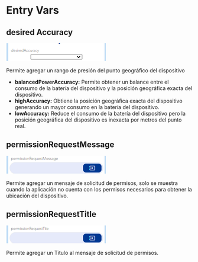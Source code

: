 # Entry Vars

## desired Accuracy

![](../../../../.gitbook/assets/image%20%28651%29.png)

Permite agregar un rango de presión del punto geográfico del dispositivo

* **balancedPowerAccuracy:** Permite obtener un balance entre el consumo de la batería del dispositivo y la posición geográfica exacta del dispositivo.
* **highAccuracy:** Obtiene la posición geográfica exacta del dispositivo generando un mayor consumo en la batería del dispositivo.
* **lowAccuracy:** Reduce el consumo de la batería del dispositivo pero la posición geográfica del dispositivo es inexacta por metros del punto real.

## permissionRequestMessage

![](../../../../.gitbook/assets/image%20%28646%29.png)

Permite agregar un mensaje de solicitud de permisos, solo se muestra cuando la aplicación no cuenta con los permisos necesarios para obtener la ubicación del dispositivo.

## permissionRequestTitle

![](../../../../.gitbook/assets/image%20%28645%29.png)

Permite agregar un Titulo al mensaje de solicitud de permisos.

